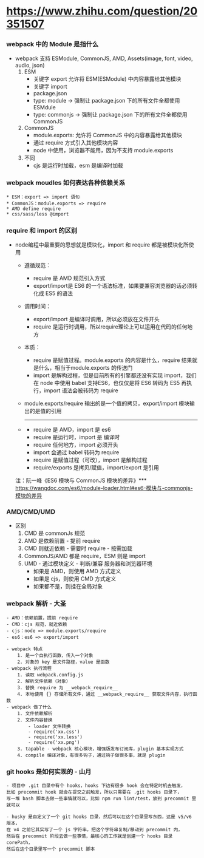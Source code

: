 # https://www.zhihu.com/question/20351507
### webpack 中的 Module 是指什么

- webpack 支持 ESModule, CommonJS, AMD, Assets(image, font, video, audio, json)
    1. ESM
        - 关键字 export 允许将 ESM(ESModule) 中内容暴露给其他模块
        - 关键字 import
        - package.json 
        - type: module -> 强制让 package.json 下的所有文件全都使用 ESMdule
        - type: commonjs -> 强制让 package.json 下的所有文件全都使用 CommonJS
    2. CommonJS 
        - module.exports: 允许将 CommonJS 中的内容暴露给其他模块
        - 通过 require 方式引入其他模块内容
        - node 中使用，浏览器不能用，因为不支持 module.exports
    3. 不同
        - cjs 是运行时加载，esm 是编译时加载



### webpack moudles 如何表达各种依赖关系
    * ESM：export => import 语句
    * CommonJS：module.exports => require
    * AMD define require
    * css/sass/less @import



### require 和 import 的区别
- node编程中最重要的思想就是模块化，import 和 require 都是被模块化所使用
    - 遵循规范：
        - require 是 AMD 规范引入方式
        - export/import是 ES6 的一个语法标准，如果要兼容浏览器的话必须转化成 ES5 的语法
    - 调用时间：
        - export/import 是编译时调用，所以必须放在文件开头
        - require 是运行时调用，所以require理论上可以运用在代码的任何地方
    - 本质：
        - require 是赋值过程。module.exports 的内容是什么，require 结果就是什么，相当于module.exports 的传送门
        - import 是解构过程，但是目前所有的引擎都还没有实现 import，我们在 node 中使用 babel 支持ES6，也仅仅是将 ES6 转码为 ES5 再执行，import 语法会被转码为 require
    - module.exports/require 输出的是一个值的拷贝，export/import 模块输出的是值的引用

    - ***
        - require 是 AMD，import 是 es6
        - require 是运行时，import 是 编译时
        - require 任何地方，import 必须开头
        - import 会通过 babel 转码为 require
        - require 是赋值过程（可改），import 是解构过程
        - require/exports 是拷贝/赋值，import/export 是引用
    
    注：阮一峰《ES6 模块与 CommonJS 模块的差异》***
        https://wangdoc.com/es6/module-loader.html#es6-模块与-commonjs-模块的差异



### AMD/CMD/UMD
- 区别
    1. CMD 是 commonJs 规范
    2. AMD 是依赖前置 - 提前 require
    3. CMD 则就近依赖 - 需要时 require - 按需加载
    4. CommonJS/AMD 都是 require，ESM 则是 import
    5. UMD - 通过模块定义 - 判断/兼容 服务器和浏览器环境
        - 如果是 AMD，则使用 AMD 方式定义
        - 如果是 cjs，则使用 CMD 方式定义
        - 如果都不是，则挂在全局对象



### webpack 解析 - 大圣
    - AMD：依赖前置，提前 require
    - CMD：cjs 规范，就近依赖
    - cjs：node => module.exports/require
    - es6：es6 => export/import

    - webpack 特点
        1. 是一个自执行函数，传入一个对象
        2. 对象的 key 是文件路径，value 是函数
    - webpack 执行流程
        1. 读取 webpack.config.js
        2. 解析文件依赖（对象）
        3. 替换 require 为 __webpack_require__
        4. 本地使用 {} 存储所有文件，通过 __webpack_require__ 获取文件内容，执行函数
    - webpack 做了什么
        1. 文件依赖解析
        2. 文件内容替换
            - loader 文件转换
            - require('xx.css')
            - require('xx.less')
            - require('xx.png')
        3. tapable - webpack 核心模块，增强版发布订阅库，plugin 基本实现方式
        4. compile 编译对象，有很多钩子，通过钩子做很多事，就是 plugin



### git hooks 是如何实现的 - 山月
    - 项目中 .git 目录中有个 hooks，hooks 下边有很多 hook 会在特定时机去触发，
    比如 precommit hook 就会在提交之前触发，所以只需要在 .git hooks 目录下，
    写一堆 bash 脚本去做一些事情就可以，比如 npm run lint/test，放到 precommit 里就可以

    - husky 是自定义了一个 git hooks 目录，然后可以在这个目录里写东西，这是 v5/v6 版本，
    在 v4 之前它其实写了一个 js 字符串，把这个字符串复制/移动到 precommit 内，
    然后在 precommit 阶段去做一些事情，最核心的工作就是创建一个 hooks 目录 corePath，
    然后在这个目录里写一个 precommit 脚本